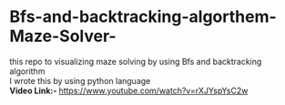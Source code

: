 # Bfs-and-backtracking-algorthem-Maze-Solver-
this repo to visualizing maze solving by using Bfs and backtracking algorithm</br>
I wrote this by using python language</br>
<b>Video Link:- </b> https://www.youtube.com/watch?v=rXJYspYsC2w
